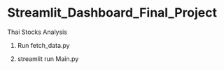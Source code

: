 # Streamlit_Dashboard_Final_Project
Thai Stocks Analysis

1. Run fetch_data.py

2. streamlit run Main.py
